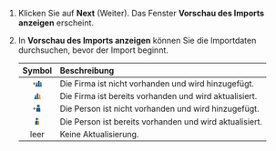 <!-- markdownlint-disable-file MD041 -->
1. Klicken Sie auf **Next** (Weiter). Das Fenster **Vorschau des Imports anzeigen** erscheint.

1. In **Vorschau des Imports anzeigen** können Sie die Importdaten durchsuchen, bevor der Import beginnt.

    | Symbol | Beschreibung |
    |:-:|---|
    | ![Symbol - Firma neu][img1] | Die Firma ist nicht vorhanden und wird hinzugefügt. |
    | ![Symbol - Firma geändert][img2] | Die Firma ist bereits vorhanden und wird aktualisiert. |
    | ![Symbol - Person neu][img3] | Die Person ist nicht vorhanden und wird hinzugefügt. |
    | ![Symbol - Person geändert][img4] | Die Person ist bereits vorhanden und wird aktualisiert. |
    | leer | Keine Aktualisierung. |

<!-- Referenced images -->
[img1]: ../../../../media/icons/admin/import-preview-icon-company-new.png
[img2]: ../../../../media/icons/admin/import-preview-icon-company-changed.png
[img3]: ../../../../media/icons/admin/import-preview-icon-person-new.png
[img4]: ../../../../media/icons/admin/import-preview-icon-person-changed.png
